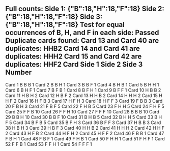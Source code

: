 Full counts:
Side 1: {"B":18,"H":18,"F":18}
Side 2: {"B":18,"H":18,"F":18}
Side 3: {"B":18,"H":18,"F":18}
Test for equal occurrences of B, H, and F in each side: Passed
Duplicate cards found:
Card 13 and Card 40 are duplicates: HHB2
Card 14 and Card 41 are duplicates: HHH2
Card 15 and Card 42 are duplicates: HHF2
Card	Side 1	Side 2	Side 3	Number
----------------------------------
Card 1	B	B	B	1
Card 2	B	B	H	1
Card 3	B	B	F	1
Card 4	B	H	B	1
Card 5	B	H	H	1
Card 6	B	H	F	1
Card 7	B	F	B	1
Card 8	B	F	H	1
Card 9	B	F	F	1
Card 10	H	B	B	2
Card 11	H	B	H	2
Card 12	H	B	F	2
Card 13	H	H	B	2
Card 14	H	H	H	2
Card 15	H	H	F	2
Card 16	H	F	B	3
Card 17	H	F	H	3
Card 18	H	F	F	3
Card 19	F	B	B	3
Card 20	F	B	H	3
Card 21	F	B	F	5
Card 22	F	H	B	5
Card 23	F	H	H	5
Card 24	F	H	F	5
Card 25	F	F	B	10
Card 26	F	F	H	10
Card 27	F	F	F	10
Card 28	B	B	B	10
Card 29	B	B	H	10
Card 30	B	B	F	10
Card 31	B	H	B	5
Card 32	B	H	H	5
Card 33	B	H	F	5
Card 34	B	F	B	5
Card 35	B	F	H	3
Card 36	B	F	F	3
Card 37	H	B	B	3
Card 38	H	B	H	3
Card 39	H	B	F	3
Card 40	H	H	B	2
Card 41	H	H	H	2
Card 42	H	H	F	2
Card 43	H	F	B	2
Card 44	H	F	H	2
Card 45	H	F	F	2
Card 46	F	B	B	1
Card 47	F	B	H	1
Card 48	F	B	F	1
Card 49	F	H	B	1
Card 50	F	H	H	1
Card 51	F	H	F	1
Card 52	F	F	B	1
Card 53	F	F	H	1
Card 54	F	F	F	1
